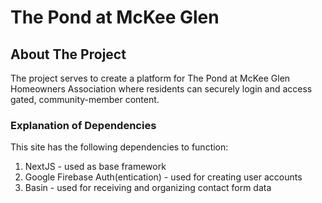 # The Pond at McKee Glen

## About The Project

The project serves to create a platform for The Pond at McKee Glen Homeowners Association where residents can securely login and access gated, community-member content.

### Explanation of Dependencies

This site has the following dependencies to function:

1. NextJS - used as base framework
2. Google Firebase Auth(entication) - used for creating user accounts
3. Basin - used for receiving and organizing contact form data
